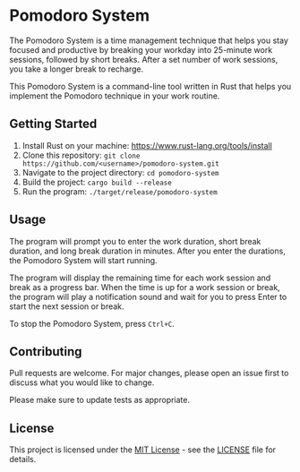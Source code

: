 # Pomodoro System
The Pomodoro System is a time management technique that helps you stay focused and productive by breaking your workday into 25-minute work sessions, followed by short breaks. After a set number of work sessions, you take a longer break to recharge.

This Pomodoro System is a command-line tool written in Rust that helps you implement the Pomodoro technique in your work routine.

## Getting Started
<ol>
  <li>Install Rust on your machine: <a href="https://www.rust-lang.org/tools/install">https://www.rust-lang.org/tools/install</a></li>
  <li>Clone this repository: <code>git clone https://github.com/&lt;username&gt;/pomodoro-system.git</code></li>
  <li>Navigate to the project directory: <code>cd pomodoro-system</code></li>
  <li>Build the project: <code>cargo build --release</code></li>
  <li>Run the program: <code>./target/release/pomodoro-system</code></li>
</ol>

## Usage
The program will prompt you to enter the work duration, short break duration, and long break duration in minutes. After you enter the durations, the Pomodoro System will start running.

The program will display the remaining time for each work session and break as a progress bar. When the time is up for a work session or break, the program will play a notification sound and wait for you to press Enter to start the next session or break.

To stop the Pomodoro System, press <code>Ctrl+C</code>.

## Contributing
Pull requests are welcome. For major changes, please open an issue first to discuss what you would like to change.

Please make sure to update tests as appropriate.

## License
This project is licensed under the <a href="LICENSE">MIT License</a> - see the <a href="LICENSE">LICENSE</a> file for details.
